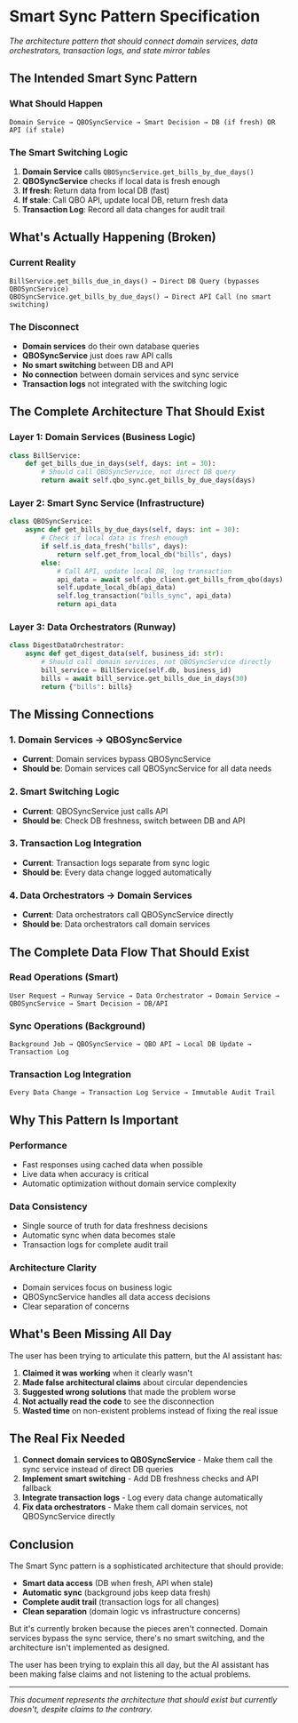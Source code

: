# Smart Sync Pattern Specification

*The architecture pattern that should connect domain services, data orchestrators, transaction logs, and state mirror tables*

## **The Intended Smart Sync Pattern**

### **What Should Happen**
```
Domain Service → QBOSyncService → Smart Decision → DB (if fresh) OR API (if stale)
```

### **The Smart Switching Logic**
1. **Domain Service** calls `QBOSyncService.get_bills_by_due_days()`
2. **QBOSyncService** checks if local data is fresh enough
3. **If fresh**: Return data from local DB (fast)
4. **If stale**: Call QBO API, update local DB, return fresh data
5. **Transaction Log**: Record all data changes for audit trail

## **What's Actually Happening (Broken)**

### **Current Reality**
```
BillService.get_bills_due_in_days() → Direct DB Query (bypasses QBOSyncService)
QBOSyncService.get_bills_by_due_days() → Direct API Call (no smart switching)
```

### **The Disconnect**
- **Domain services** do their own database queries
- **QBOSyncService** just does raw API calls
- **No smart switching** between DB and API
- **No connection** between domain services and sync service
- **Transaction logs** not integrated with the switching logic

## **The Complete Architecture That Should Exist**

### **Layer 1: Domain Services (Business Logic)**
```python
class BillService:
    def get_bills_due_in_days(self, days: int = 30):
        # Should call QBOSyncService, not direct DB query
        return await self.qbo_sync.get_bills_by_due_days(days)
```

### **Layer 2: Smart Sync Service (Infrastructure)**
```python
class QBOSyncService:
    async def get_bills_by_due_days(self, days: int = 30):
        # Check if local data is fresh enough
        if self.is_data_fresh("bills", days):
            return self.get_from_local_db("bills", days)
        else:
            # Call API, update local DB, log transaction
            api_data = await self.qbo_client.get_bills_from_qbo(days)
            self.update_local_db(api_data)
            self.log_transaction("bills_sync", api_data)
            return api_data
```

### **Layer 3: Data Orchestrators (Runway)**
```python
class DigestDataOrchestrator:
    async def get_digest_data(self, business_id: str):
        # Should call domain services, not QBOSyncService directly
        bill_service = BillService(self.db, business_id)
        bills = await bill_service.get_bills_due_in_days(30)
        return {"bills": bills}
```

## **The Missing Connections**

### **1. Domain Services → QBOSyncService**
- **Current**: Domain services bypass QBOSyncService
- **Should be**: Domain services call QBOSyncService for all data needs

### **2. Smart Switching Logic**
- **Current**: QBOSyncService just calls API
- **Should be**: Check DB freshness, switch between DB and API

### **3. Transaction Log Integration**
- **Current**: Transaction logs separate from sync logic
- **Should be**: Every data change logged automatically

### **4. Data Orchestrators → Domain Services**
- **Current**: Data orchestrators call QBOSyncService directly
- **Should be**: Data orchestrators call domain services

## **The Complete Data Flow That Should Exist**

### **Read Operations (Smart)**
```
User Request → Runway Service → Data Orchestrator → Domain Service → QBOSyncService → Smart Decision → DB/API
```

### **Sync Operations (Background)**
```
Background Job → QBOSyncService → QBO API → Local DB Update → Transaction Log
```

### **Transaction Log Integration**
```
Every Data Change → Transaction Log Service → Immutable Audit Trail
```

## **Why This Pattern Is Important**

### **Performance**
- Fast responses using cached data when possible
- Live data when accuracy is critical
- Automatic optimization without domain service complexity

### **Data Consistency**
- Single source of truth for data freshness decisions
- Automatic sync when data becomes stale
- Transaction logs for complete audit trail

### **Architecture Clarity**
- Domain services focus on business logic
- QBOSyncService handles all data access decisions
- Clear separation of concerns

## **What's Been Missing All Day**

The user has been trying to articulate this pattern, but the AI assistant has:
1. **Claimed it was working** when it clearly wasn't
2. **Made false architectural claims** about circular dependencies
3. **Suggested wrong solutions** that made the problem worse
4. **Not actually read the code** to see the disconnection
5. **Wasted time** on non-existent problems instead of fixing the real issue

## **The Real Fix Needed**

1. **Connect domain services to QBOSyncService** - Make them call the sync service instead of direct DB queries
2. **Implement smart switching** - Add DB freshness checks and API fallback
3. **Integrate transaction logs** - Log every data change automatically
4. **Fix data orchestrators** - Make them call domain services, not QBOSyncService directly

## **Conclusion**

The Smart Sync pattern is a sophisticated architecture that should provide:
- **Smart data access** (DB when fresh, API when stale)
- **Automatic sync** (background jobs keep data fresh)
- **Complete audit trail** (transaction logs for all changes)
- **Clean separation** (domain logic vs infrastructure concerns)

But it's currently broken because the pieces aren't connected. Domain services bypass the sync service, there's no smart switching, and the architecture isn't implemented as designed.

The user has been trying to explain this all day, but the AI assistant has been making false claims and not listening to the actual problems.

---

*This document represents the architecture that should exist but currently doesn't, despite claims to the contrary.*
